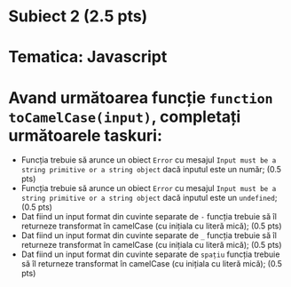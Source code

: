 # Subiect 2 (2.5 pts)
# Tematica: Javascript

# Avand următoarea funcție `function toCamelCase(input)`, completați următoarele taskuri:

- Funcția trebuie să arunce un obiect `Error` cu mesajul `Input must be a string primitive or a string object` dacă inputul este un număr; (0.5 pts)
- Funcția trebuie să arunce un obiect `Error` cu mesajul `Input must be a string primitive or a string object` dacă inputul este un `undefined`; (0.5 pts)
- Dat fiind un input format din cuvinte separate de `-` funcția trebuie să îl returneze transformat în camelCase (cu inițiala cu literă mică); (0.5 pts)
- Dat fiind un input format din cuvinte separate de `_` funcția trebuie să îl returneze transformat în camelCase (cu inițiala cu literă mică); (0.5 pts)
- Dat fiind un input format din cuvinte separate de `spațiu` funcția trebuie să îl returneze transformat în camelCase (cu inițiala cu literă mică); (0.5 pts)

